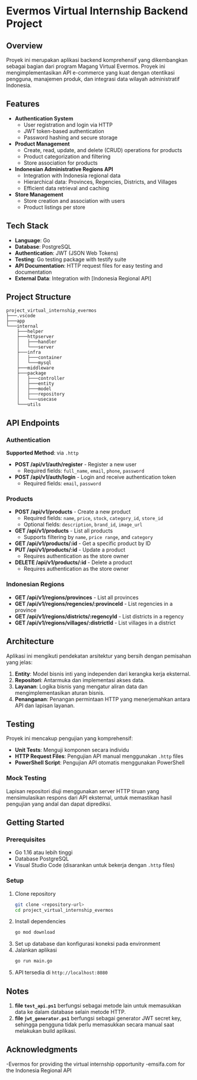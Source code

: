 # Evermos Virtual Internship Backend Project

## Overview

Proyek ini merupakan aplikasi backend komprehensif yang dikembangkan sebagai bagian dari program Magang Virtual Evermos. Proyek ini mengimplementasikan API e-commerce yang kuat dengan otentikasi pengguna, manajemen produk, dan integrasi data wilayah administratif Indonesia.

## Features

- **Authentication System**
  - User registration and login via HTTP
  - JWT token-based authentication
  - Password hashing and secure storage
- **Product Management**
  - Create, read, update, and delete (CRUD) operations for products
  - Product categorization and filtering
  - Store association for products
- **Indonesian Administrative Regions API**
  - Integration with Indonesia regional data
  - Hierarchical data: Provinces, Regencies, Districts, and Villages
  - Efficient data retrieval and caching
- **Store Management**
  - Store creation and association with users
  - Product listings per store

## Tech Stack

- **Language**: Go
- **Database**: PostgreSQL
- **Authentication**: JWT (JSON Web Tokens)
- **Testing**: Go testing package with testify suite
- **API Documentation**: HTTP request files for easy testing and documentation
- **External Data**: Integration with [Indonesia Regional API]

## Project Structure
```
project_virtual_internship_evermos
├───.vscode
├───app
└───internal
    ├───helper
    ├───httpserver
    │   ├───handler
    │   └───server
    ├───infra
    │   ├───container
    │   └───mysql
    ├───middleware
    ├───package
    │   ├───controller
    │   ├───entity
    │   ├───model
    │   ├───repository
    │   └───usecase
    └───utils
```

## API Endpoints

### Authentication
**Supported Method**: via `.http`

- **POST /api/v1/auth/register** - Register a new user
  - Required fields: `full_name`, `email`, `phone`, `password`
- **POST /api/v1/auth/login** - Login and receive authentication token
  - Required fields: `email`, `password`

### Products

- **POST /api/v1/products** - Create a new product
  - Required fields: `name`, `price`, `stock`, `category_id`, `store_id`
  - Optional fields: `description`, `brand_id`, `image_url`
- **GET /api/v1/products** - List all products
  - Supports filtering by `name`, `price range`, and `category`
- **GET /api/v1/products/:id** - Get a specific product by ID
- **PUT /api/v1/products/:id** - Update a product
  - Requires authentication as the store owner
- **DELETE /api/v1/products/:id** - Delete a product
  - Requires authentication as the store owner

### Indonesian Regions

- **GET /api/v1/regions/provinces** - List all provinces
- **GET /api/v1/regions/regencies/:provinceId** - List regencies in a province
- **GET /api/v1/regions/districts/:regencyId** - List districts in a regency
- **GET /api/v1/regions/villages/:districtId** - List villages in a district

## Architecture

Aplikasi ini mengikuti pendekatan arsitektur yang bersih dengan pemisahan yang jelas:

1. **Entity**: Model bisnis inti yang independen dari kerangka kerja eksternal.
2. **Repositori**: Antarmuka dan implementasi akses data.
3. **Layanan**: Logika bisnis yang mengatur aliran data dan mengimplementasikan aturan bisnis.
4. **Penanganan**: Penangan permintaan HTTP yang menerjemahkan antara API dan lapisan layanan.

## Testing

Proyek ini mencakup pengujian yang komprehensif:

- **Unit Tests**: Menguji komponen secara individu
- **HTTP Request Files**: Pengujian API manual menggunakan `.http` files
- **PowerShell Script**: Pengujian API otomatis menggunakan PowerShell

### Mock Testing

Lapisan repositori diuji menggunakan server HTTP tiruan yang mensimulasikan respons dari API eksternal, untuk memastikan hasil pengujian yang andal dan dapat diprediksi.

## Getting Started

### Prerequisites

- Go 1.16 atau lebih tinggi
- Database PostgreSQL
- Visual Studio Code (disarankan untuk bekerja dengan `.http` files)

### Setup

1. Clone repository
    ```sh
    git clone <repository-url>
    cd project_virtual_internship_evermos
    ```
2. Install dependencies
    ```sh
    go mod download
    ```
3. Set up database dan konfigurasi koneksi pada environment
4. Jalankan aplikasi
    ```sh
    go run main.go
    ```
5. API tersedia di `http://localhost:8080`

## Notes

1. **file `test_api.ps1`** berfungsi sebagai metode lain untuk memasukkan data ke dalam database selain metode HTTP.
2. **file `jwt_generator.ps1`** berfungsi sebagai generator JWT secret key, sehingga pengguna tidak perlu memasukkan secara manual saat melakukan build aplikasi.

## Acknowledgments

-Evermos for providing the virtual internship opportunity
-emsifa.com for the Indonesia Regional API
